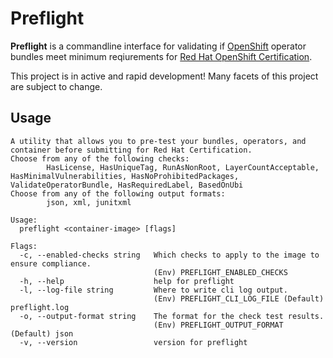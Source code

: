 # Preflight

**Preflight** is a commandline interface for validating if
[OpenShift](https://www.openshift.com/) operator bundles meet minimum
reqiurements for [Red Hat OpenShift
Certification](https://connect.redhat.com/en/partner-with-us/red-hat-openshift-certification).

This project is in active and rapid development! Many facets of this project are
subject to change.

## Usage

```shell
A utility that allows you to pre-test your bundles, operators, and container before submitting for Red Hat Certification.
Choose from any of the following checks:
        HasLicense, HasUniqueTag, RunAsNonRoot, LayerCountAcceptable, HasMinimalVulnerabilities, HasNoProhibitedPackages, ValidateOperatorBundle, HasRequiredLabel, BasedOnUbi
Choose from any of the following output formats:
        json, xml, junitxml

Usage:
  preflight <container-image> [flags]

Flags:
  -c, --enabled-checks string   Which checks to apply to the image to ensure compliance.
                                (Env) PREFLIGHT_ENABLED_CHECKS
  -h, --help                    help for preflight
  -l, --log-file string         Where to write cli log output.
                                (Env) PREFLIGHT_CLI_LOG_FILE (Default) preflight.log
  -o, --output-format string    The format for the check test results.
                                (Env) PREFLIGHT_OUTPUT_FORMAT (Default) json
  -v, --version                 version for preflight
```

